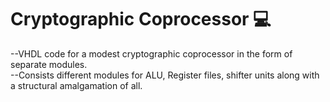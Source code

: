 # Cryptographic Coprocessor 💻
--VHDL code for a modest cryptographic coprocessor in the form of separate modules.<br>
--Consists different modules for ALU, Register files, shifter units along with a structural amalgamation of all. 
